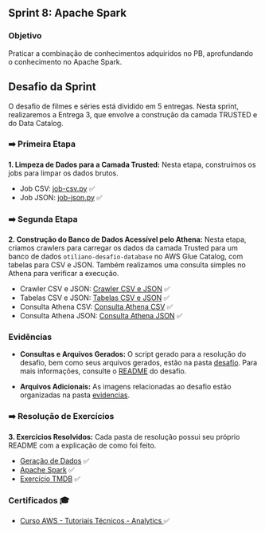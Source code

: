 ## Sprint 8: Apache Spark

### Objetivo

Praticar a combinação de conhecimentos adquiridos no PB, aprofundando o conhecimento no Apache Spark.

## Desafio da Sprint

O desafio de filmes e séries está dividido em 5 entregas. Nesta sprint, realizaremos a Entrega 3, que envolve a construção da camada TRUSTED e do Data Catalog.

### ➡️ Primeira Etapa

**1. Limpeza de Dados para a Camada Trusted:** Nesta etapa, construímos os jobs para limpar os dados brutos.

* Job CSV: [job-csv.py](desafio/job-csv.py) ✅
* Job JSON: [job-json.py](desafio/job-json.py) ✅

### ➡️ Segunda Etapa

**2. Construção do Banco de Dados Acessível pelo Athena:** Nesta etapa, criamos crawlers para carregar os dados da camada Trusted para um banco de dados `otiliano-desafio-database` no AWS Glue Catalog, com tabelas para CSV e JSON. Também realizamos uma consulta simples no Athena para verificar a execução.

* Crawler CSV e JSON: [Crawler CSV e JSON](evidencias/crawlers.png) ✅
* Tabelas CSV e JSON: [Tabelas CSV e JSON](evidencias/glue-catalog.png) ✅
* Consulta Athena CSV: [Consulta Athena CSV](evidencias/athena-csv.png) ✅
* Consulta Athena JSON: [Consulta Athena JSON](evidencias/athena-json.png) ✅

### Evidências

* **Consultas e Arquivos Gerados:** O script gerado para a resolução do desafio, bem como seus arquivos gerados, estão na pasta [desafio](desafio). Para mais informações, consulte o [README](desafio/README.md) do desafio.

* **Arquivos Adicionais:** As imagens relacionadas ao desafio estão organizadas na pasta [evidencias](evidencias).

### ➡️ Resolução de Exercícios

**3. Exercícios Resolvidos:** Cada pasta de resolução possui seu próprio README com a explicação de como foi feito.

* [Geração de Dados](exercicios/geracao-dados) ✅
* [Apache Spark](exercicios/apache-spark) ✅
* [Exercício TMDB](exercicios/exercicio_tmdb) ✅

### Certificados 🎓

* [Curso AWS - Tutoriais Técnicos - Analytics ](certificados/cursos-sprint-8.png) ✅